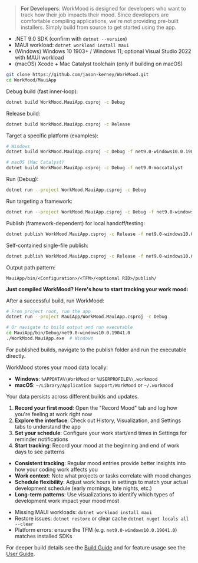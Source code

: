 <!-- (dl (section-meta Getting-Started)) -->

> **For Developers**: WorkMood is designed for developers who want to track how their job impacts their mood. Since developers are comfortable compiling applications, we're not providing pre-built installers. Simply build from source to get started using the app.

<!-- (dl (## Prerequisites)) -->

- .NET 9.0 SDK (confirm with `dotnet --version`)
- MAUI workload: `dotnet workload install maui`
- (Windows) Windows 10 1903+ / Windows 11; optional Visual Studio 2022 with MAUI workload
- (macOS) Xcode + Mac Catalyst toolchain (only if building on macOS)

<!-- (dl (## Clone the Repository)) -->

```bash
git clone https://github.com/jason-kerney/WorkMood.git
cd WorkMood/MauiApp
```

<!-- (dl (## Build From Source)) -->

Debug build (fast inner-loop):

```bash
dotnet build WorkMood.MauiApp.csproj -c Debug
```

Release build:

```bash
dotnet build WorkMood.MauiApp.csproj -c Release
```

Target a specific platform (examples):

```bash
# Windows
dotnet build WorkMood.MauiApp.csproj -c Debug -f net9.0-windows10.0.19041.0

# macOS (Mac Catalyst)
dotnet build WorkMood.MauiApp.csproj -c Debug -f net9.0-maccatalyst
```

Run (Debug):

```bash
dotnet run --project WorkMood.MauiApp.csproj -c Debug
```

Run targeting a framework:

```bash
dotnet run --project WorkMood.MauiApp.csproj -c Debug -f net9.0-windows10.0.19041.0
```

Publish (framework-dependent) for local handoff/testing:

```bash
dotnet publish WorkMood.MauiApp.csproj -c Release -f net9.0-windows10.0.19041.0 --no-self-contained
```

Self-contained single-file publish:

```bash
dotnet publish WorkMood.MauiApp.csproj -c Release -f net9.0-windows10.0.19041.0 --self-contained -p:PublishSingleFile=true -p:PublishReadyToRun=true
```

Output path pattern:

```text
MauiApp/bin/<Configuration>/<TFM>/<optional RID>/publish/
```

<!-- (dl (## Quick Start)) -->

**Just compiled WorkMood? Here's how to start tracking your work mood:**

<!-- (dl (### Running the Application)) -->

After a successful build, run WorkMood:

```bash
# From project root, run the app
dotnet run --project MauiApp/WorkMood.MauiApp.csproj -c Debug

# Or navigate to build output and run executable
cd MauiApp/bin/Debug/net9.0-windows10.0.19041.0
./WorkMood.MauiApp.exe  # Windows
```

For published builds, navigate to the publish folder and run the executable directly.

<!-- (dl (### Data Storage)) -->

WorkMood stores your mood data locally:

- **Windows**: `%APPDATA%\WorkMood` or `%USERPROFILE%\.workmood`
- **macOS**: `~/Library/Application Support/WorkMood` or `~/.workmood`

Your data persists across different builds and updates.

<!-- (dl (### Getting Started with Mood Tracking)) -->

1. **Record your first mood**: Open the "Record Mood" tab and log how you're feeling at work right now
2. **Explore the interface**: Check out History, Visualization, and Settings tabs to understand the app
3. **Set your schedule**: Configure your work start/end times in Settings for reminder notifications
4. **Start tracking**: Record your mood at the beginning and end of work days to see patterns

<!-- (dl (### Usage Tips for Developers)) -->

- **Consistent tracking**: Regular mood entries provide better insights into how your coding work affects you
- **Work context**: Note what projects or tasks correlate with mood changes
- **Schedule flexibility**: Adjust work hours in settings to match your actual development schedule (early mornings, late nights, etc.)
- **Long-term patterns**: Use visualizations to identify which types of development work impact your mood most

<!-- (dl (## Troubleshooting)) -->

- Missing MAUI workloads: `dotnet workload install maui`
- Restore issues: `dotnet restore` or clear cache `dotnet nuget locals all --clear`
- Platform errors: ensure the TFM (e.g. `net9.0-windows10.0.19041.0`) matches installed SDKs

For deeper build details see the [Build Guide](<!-- (dl (get-path build-guide)) -->) and for feature usage see the [User Guide](<!-- (dl (get-path user-guide)) -->).
